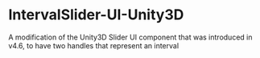 # IntervalSlider-UI-Unity3D
A modification of the Unity3D Slider UI component that was introduced in v4.6, to have two handles that represent an interval
